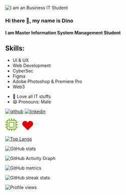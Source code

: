 ![I am an Business IT Student](https://i.pinimg.com/originals/05/49/5a/05495a9e23b88afd4d956bbe2ab9d176.gif)
### Hi there 👋, my name is Dino
#### I am  Master Information System Management Student



## Skills: 
* UI & UX 
* Web Development 
* CyberSec
* Figma
* Adobe Photoshop & Premiere Pro
* Web3


- 🌱 Love all IT stuffs  
- 😄 Pronouns: Male 


[<img src='https://cdn.jsdelivr.net/npm/simple-icons@3.0.1/icons/github.svg' alt='github' height='40'>](https://github.com/dngrd)  [<img src='https://cdn.jsdelivr.net/npm/simple-icons@3.0.1/icons/linkedin.svg' alt='linkedin' height='40'>](https://www.linkedin.com/in/sendrino-edgard-11a1a01bb/)  

<a href='https://docs.github.com/en/developers'><img src='https://raw.githubusercontent.com/acervenky/animated-github-badges/master/assets/devbadge.gif' width='40' height='40'></a> <a href='https://docs.github.com/en/github/supporting-the-open-source-community-with-github-sponsors'><img src='https://raw.githubusercontent.com/acervenky/animated-github-badges/master/assets/sponsorbadge.gif' width='35' height='35'></a> 

[![Top Langs](https://github-readme-stats.vercel.app/api/top-langs/?username=dngrd)](https://github.com/anuraghazra/github-readme-stats)

![GitHub stats](https://github-readme-stats.vercel.app/api?username=dngrd&show_icons=true)  

![GitHub Activity Graph](https://activity-graph.herokuapp.com/graph?username=dngrd)  

![GitHub metrics](https://metrics.lecoq.io/dngrd)  

![GitHub streak stats](https://github-readme-streak-stats.herokuapp.com/?user=dngrd)  

![Profile views](https://gpvc.arturio.dev/dngrd)  
